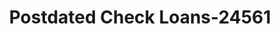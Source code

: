 ---
f_zip-code: 84047
f_state-code: UT
title: Postdated Check Loans-24561
f_phone: 801-256-3444
f_city-only: Midvale
f_address: 7225 South 700 West Midvale
f_location-unique-id: '24561'
slug: postdated-check-loans-24561
updated-on: '2024-05-30T13:46:58.046Z'
created-on: '2024-05-30T13:36:59.803Z'
published-on: '2024-05-30T13:54:32.469Z'
f_city-state: cms/city/midvale-ut.md
f_company: cms/company/postdated-check-loans.md
f_state: cms/state/utah.md
layout: '[payday-loan].html'
tags: payday-loan
---
